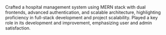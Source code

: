 Crafted a hospital management system using MERN stack with dual frontends, advanced authentication, and scalable architecture, highlighting proficiency in full-stack development and project scalability. Played a key role in its development and improvement, emphasizing user and admin satisfaction.
